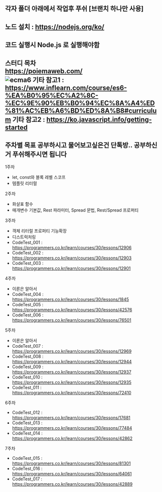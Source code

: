 
각자 폴더 아래에서 작업후 푸쉬 [브랜치 하나만 사용] <br>
--
노드 설치 : https://nodejs.org/ko/ <br>
--
코드 실행시 Node.js 로 실행해야함 <br>
--
스터디 목차 <br>
https://poiemaweb.com/<br>
![ecma6](https://user-images.githubusercontent.com/10968896/123768577-6a828500-d903-11eb-8ebb-ef03bf865740.png)
기타 참고1  : https://www.inflearn.com/course/es6-%EA%B0%95%EC%A2%8C-%EC%9E%90%EB%B0%94%EC%8A%A4%ED%81%AC%EB%A6%BD%ED%8A%B8#curriculum
기타 참고2  : https://ko.javascript.info/getting-started
--
주차별 목표 공부하시고 물어보고싶은건 단톡방.. 공부하신거 푸쉬해주시면 됩니다
--
1주차 <br>
  - let, const와 블록 레벨 스코프
  - 템플릿 리터럴
  
2주차 <br>
  - 화살표 함수
  - 매개변수 기본값, Rest 파라미터, Spread 문법, Rest/Spread 프로퍼티

3주차 <br>
  - 객체 리터럴 프로퍼티 기능확장
  - 디스트럭처링
  - CodeTest_001 : https://programmers.co.kr/learn/courses/30/lessons/12906
  - CodeTest_002 : https://programmers.co.kr/learn/courses/30/lessons/12903
  - CodeTest_003 : https://programmers.co.kr/learn/courses/30/lessons/12901

4주차 <br>
  - 이론은 알아서 
  - CodeTest_004 : https://programmers.co.kr/learn/courses/30/lessons/1845
  - CodeTest_005 : https://programmers.co.kr/learn/courses/30/lessons/42576
  - CodeTest_006 : https://programmers.co.kr/learn/courses/30/lessons/76501

5주차 <br>
  - 이론은 알아서 
  - CodeTest_007 : https://programmers.co.kr/learn/courses/30/lessons/12969
  - CodeTest_008 : https://programmers.co.kr/learn/courses/30/lessons/12944
  - CodeTest_009 : https://programmers.co.kr/learn/courses/30/lessons/12937
  - CodeTest_010 : https://programmers.co.kr/learn/courses/30/lessons/12935
  - CodeTest_011 : https://programmers.co.kr/learn/courses/30/lessons/72410

6주차 <br>
  - CodeTest_012 : https://programmers.co.kr/learn/courses/30/lessons/17681
  - CodeTest_013 : https://programmers.co.kr/learn/courses/30/lessons/77484
  - CodeTest_014 : https://programmers.co.kr/learn/courses/30/lessons/42862


7주차 <br>
  - CodeTest_015 : https://programmers.co.kr/learn/courses/30/lessons/81301
  - CodeTest_016 : https://programmers.co.kr/learn/courses/30/lessons/64061
  - CodeTest_017 : https://programmers.co.kr/learn/courses/30/lessons/42889
